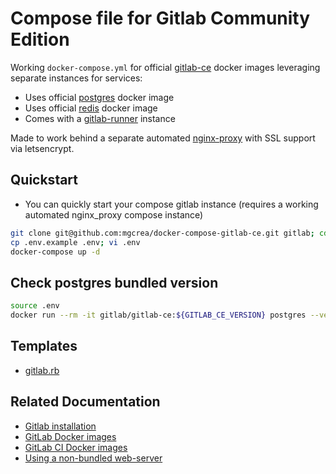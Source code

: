 # Compose file for Gitlab Community Edition

Working `docker-compose.yml` for official [gitlab-ce](https://hub.docker.com/r/gitlab/gitlab-ce) docker images leveraging separate instances for services:

- Uses official [postgres](https://hub.docker.com/_/postgres/) docker image
- Uses official [redis](https://hub.docker.com/_/redis/) docker image
- Comes with a [gitlab-runner](https://hub.docker.com/r/gitlab/gitlab-runner/) instance

Made to work behind a separate automated [nginx-proxy](https://github.com/jwilder/nginx-proxy) with SSL support via letsencrypt.


## Quickstart

- You can quickly start your compose gitlab instance (requires a working automated nginx_proxy compose instance)

```bash
git clone git@github.com:mgcrea/docker-compose-gitlab-ce.git gitlab; cd $_
cp .env.example .env; vi .env
docker-compose up -d
```


## Check postgres bundled version

```bash
source .env
docker run --rm -it gitlab/gitlab-ce:${GITLAB_CE_VERSION} postgres --version
```

## Templates

- [gitlab.rb](https://gitlab.com/gitlab-org/omnibus-gitlab/blob/master/files/gitlab-config-template/gitlab.rb.template)

## Related Documentation

- [Gitlab installation](https://docs.gitlab.com/ce/install/docker.html)
- [GitLab Docker images](https://docs.gitlab.com/omnibus/docker/)
- [GitLab CI Docker images](https://docs.gitlab.com/ce/ci/docker/using_docker_images.html)
- [Using a non-bundled web-server](https://docs.gitlab.com/omnibus/settings/nginx.html#using-a-non-bundled-web-server)

